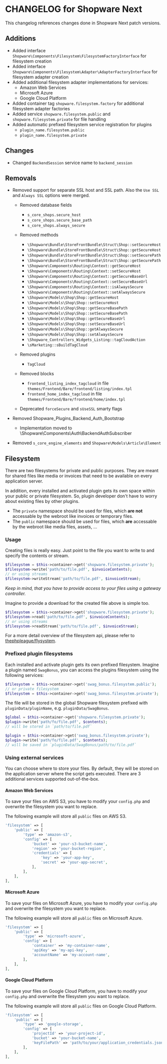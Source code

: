 # CHANGELOG for Shopware Next

This changelog references changes done in Shopware Next patch versions.

## Additions

* Added interface `Shopware\Components\Filesystem\FilesystemFactoryInterface` for filesystem creation
* Added interface `Shopware\Components\Filesystem\Adapter\AdapterFactoryInterface` for filesystem adapter creation
* Added additional filesystem adapter implementations for services:
	* Amazon Web Services
	* Microsoft Azure
	* Google Cloud Platform
* Added container tag `shopware.filesystem.factory` for additional filesystem adapter factories
* Added service `shopware.filesystem.public` and `shopware.filesystem.private` for file handling
* Added automatic prefixed filesystem service registration for plugins
	* `plugin_name.filesystem.public`
	* `plugin_name.filesystem.private`

## Changes

* Changed `BackendSession` service name to `backend_session`

## Removals

* Removed support for separate SSL host and SSL path. Also the `Use SSL` and `Always SSL` options were merged.
    * Removed database fields
        - `s_core_shops.secure_host`
        - `s_core_shops.secure_base_path`
        - `s_core_shops.always_secure`
        
    * Removed methods
        - `\Shopware\Bundle\StoreFrontBundle\Struct\Shop::setSecureHost`
        - `\Shopware\Bundle\StoreFrontBundle\Struct\Shop::getSecureHost`
        - `\Shopware\Bundle\StoreFrontBundle\Struct\Shop::setSecurePath`
        - `\Shopware\Bundle\StoreFrontBundle\Struct\Shop::getSecurePath`
        - `\Shopware\Components\Routing\Context::getSecureHost`
        - `\Shopware\Components\Routing\Context::setSecureHost`
        - `\Shopware\Components\Routing\Context::getSecureBaseUrl`
        - `\Shopware\Components\Routing\Context::setSecureBaseUrl`
        - `\Shopware\Components\Routing\Context::isAlwaysSecure`
        - `\Shopware\Components\Routing\Context::setAlwaysSecure`
        - `\Shopware\Models\Shop\Shop::getSecureHost`
        - `\Shopware\Models\Shop\Shop::setSecureHost`
        - `\Shopware\Models\Shop\Shop::getSecureBasePath`
        - `\Shopware\Models\Shop\Shop::setSecureBasePath`
        - `\Shopware\Models\Shop\Shop::getSecureBaseUrl`
        - `\Shopware\Models\Shop\Shop::setSecureBaseUrl`
        - `\Shopware\Models\Shop\Shop::getAlwaysSecure`
        - `\Shopware\Models\Shop\Shop::setAlwaysSecure`
        - `\Shopware_Controllers_Widgets_Listing::tagCloudAction`
        - `\sMarketing::sBuildTagCloud`

    * Removed plugins
        - `TagCloud`
        
    * Removed blocks
        - `frontend_listing_index_tagcloud` in file `themes/Frontend/Bare/frontend/listing/index.tpl`
        - `frontend_home_index_tagcloud` in file `themes/Frontend/Bare/frontend/home/index.tpl`

    * Deprecated `forceSecure` and `sUseSSL` smarty flags

* Removed Shopware_Plugins_Backend_Auth_Bootstrap
    * Implementation moved to \Shopware\Components\Auth\BackendAuthSubscriber

* Removed `s_core_engine_elements` and `Shopware\Models\Article\Element`

## Filesystem

There are two filesystems for private and public purposes. They are meant for shared files like media or invoices that need to be available on every application server.

In addition, every installed and activated plugin gets its own space within your public or private filesystem. So, plugin developer don't have to worry about existing files by other plugins.

* The `private` namespace should be used for files, which **are not** accessable by the webroot like invoices or temporary files.
* The `public` namespace should be used for files, which **are** accessable by the webroot like media files, assets, ...

### Usage

Creating files is really easy. Just point to the file you want to write to and specify the contents or stream.

```php
$filesystem = $this->container->get('shopware.filesystem.private');
$filesystem->write('path/to/file.pdf', $invoiceContents);
// or using streams
$filesystem->writeStream('path/to/file.pdf', $invoiceStream);
```

*Keep in mind, that you have to provide access to your files using a gateway controller.*

Imagine to provide a download for the created file above is simple too.

```php
$filesystem = $this->container->get('shopware.filesystem.private');
$filesystem->read('path/to/file.pdf', $invoiceContents);
// or using streams
$filesystem->readStream('path/to/file.pdf', $invoiceStream);
```

For a more detail overview of the filesystem api, please refer to [thephpleague/flysystem](https://github.com/thephpleague/flysystem).

### Prefixed plugin filesystems

Each installed and activate plugin gets its own prefixed filesystem. Imagine a plugin named `SwagBonus`, you can access the plugins filesystem using the following services:

```php
$filesystem = $this->container->get('swag_bonus.filesystem.public');
// or private filesystem
$filesystem = $this->container->get('swag_bonus.filesystem.private');
```

The file will be stored in the global Shopware filesystem prefixed with `pluginData/pluginName`, e.g. `pluginData/SwagBonus`.

```php
$global = $this->container->get('shopware.filesystem.private');
$plugin->write('path/fo/file.pdf', $contents);
// will be stored in `path/to/file.pdf`

$plugin = $this->container->get('swag_bonus.filesystem.private');
$plugin->write('path/fo/file.pdf', $contents);
// will be saved in `pluginData/SwagBonus/path/to/file.pdf`
```

### Using external services

You can choose where to store your files. By default, they will be stored on the application server where the script gets executed. There are 3 additional services supported out-of-the-box.

#### Amazon Web Services

To save your files on AWS S3, you have to modify your `config.php` and overwrite the filesystem you want to replace.

The following example will store all `public` files on AWS S3.

```php
'filesystem' => [
    'public' => [
        'type' => 'amazon-s3',
        'config' => [
            'bucket' => 'your-s3-bucket-name',
            'region' => 'your-bucket-region',
            'credentials' => [
                'key' => 'your-app-key',
                'secret' => 'your-app-secret',
            ],
        ],
    ],
],
```

#### Microsoft Azure

To save your files on Microsoft Azure, you have to modify your `config.php` and overwrite the filesystem you want to replace.

The following example will store all `public` files on Microsoft Azure.

```php
'filesystem' => [
    'public' => [
        'type' => 'microsoft-azure',
        'config' => [
            'container' => 'my-container-name',
            'apiKey' => 'my-api-key',
            'accountName' => 'my-account-name',
        ],
    ],
],
```



#### Google Cloud Platform

To save your files on Google Cloud Platform, you have to modify your `config.php` and overwrite the filesystem you want to replace.

The following example will store all `public` files on Google Cloud Platform.

```php
'filesystem' => [
    'public' => [
        'type' => 'google-storage',
        'config' => [
            'projectId' => 'your-project-id',
            'bucket' => 'your-bucket-name',
            'keyFilePath' => 'path/to/your/application_credentials.json',
        ],
    ],
],
```
